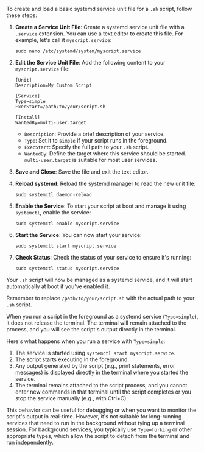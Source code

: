 To create and load a basic systemd service unit file for a `.sh` script, follow these steps:

1. **Create a Service Unit File**: Create a systemd service unit file with a `.service` extension. You can use a text editor to create this file. For example, let's call it `myscript.service`:

   ```shell
   sudo nano /etc/systemd/system/myscript.service
   ```

2. **Edit the Service Unit File**: Add the following content to your `myscript.service` file:

   ```plaintext
   [Unit]
   Description=My Custom Script

   [Service]
   Type=simple
   ExecStart=/path/to/your/script.sh

   [Install]
   WantedBy=multi-user.target
   ```

   - `Description`: Provide a brief description of your service.
   - `Type`: Set it to `simple` if your script runs in the foreground.
   - `ExecStart`: Specify the full path to your `.sh` script.
   - `WantedBy`: Define the target where this service should be started. `multi-user.target` is suitable for most user services.

3. **Save and Close**: Save the file and exit the text editor.

4. **Reload systemd**: Reload the systemd manager to read the new unit file:

   ```shell
   sudo systemctl daemon-reload
   ```

5. **Enable the Service**: To start your script at boot and manage it using `systemctl`, enable the service:

   ```shell
   sudo systemctl enable myscript.service
   ```

6. **Start the Service**: You can now start your service:

   ```shell
   sudo systemctl start myscript.service
   ```

7. **Check Status**: Check the status of your service to ensure it's running:

   ```shell
   sudo systemctl status myscript.service
   ```

Your `.sh` script will now be managed as a systemd service, and it will start automatically at boot if you've enabled it.

Remember to replace `/path/to/your/script.sh` with the actual path to your `.sh` script.

When you run a script in the foreground as a systemd service (`Type=simple`), it does not release the terminal. The terminal will remain attached to the process, and you will see the script's output directly in the terminal.

Here's what happens when you run a service with `Type=simple`:

1. The service is started using `systemctl start myscript.service`.
2. The script starts executing in the foreground.
3. Any output generated by the script (e.g., print statements, error messages) is displayed directly in the terminal where you started the service.
4. The terminal remains attached to the script process, and you cannot enter new commands in that terminal until the script completes or you stop the service manually (e.g., with Ctrl+C).

This behavior can be useful for debugging or when you want to monitor the script's output in real-time. However, it's not suitable for long-running services that need to run in the background without tying up a terminal session. For background services, you typically use `Type=forking` or other appropriate types, which allow the script to detach from the terminal and run independently.
